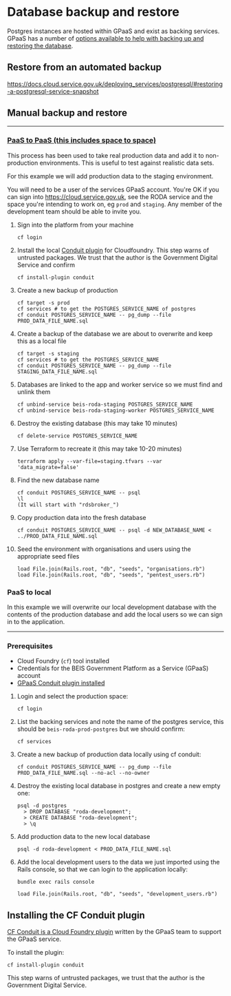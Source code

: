 # Database backup and restore

Postgres instances are hosted within GPaaS and exist as backing services.
GPaaS has a number of [options available to help with backing up and restoring the database](https://docs.cloud.service.gov.uk/deploying_services/postgresql/#postgresql-maintenance-amp-backups).

## Restore from an automated backup

https://docs.cloud.service.gov.uk/deploying_services/postgresql/#restoring-a-postgresql-service-snapshot

## Manual backup and restore

---

### [PaaS to PaaS (this includes space to space)](https://docs.cloud.service.gov.uk/deploying_services/postgresql/#paas-to-paas)

This process has been used to take real production data and add it to non-production environments. This is useful to test against realistic data sets.

For this example we will add production data to the staging environment.

You will need to be a user of the services GPaaS account. You're OK if you can sign into https://cloud.service.gov.uk, see the RODA service and the space you're intending to work on, eg `prod` and `staging`. Any member of the development team should be able to invite you.

1. Sign into the platform from your machine
    ```
    cf login
    ```
1. Install the local [Conduit plugin](https://github.com/alphagov/paas-cf-conduit) for Cloudfoundry. This step warns of untrusted packages. We trust that the author is the Government Digital Service and confirm
    ```
    cf install-plugin conduit
    ```
1. Create a new backup of production
    ```
    cf target -s prod
    cf services # to get the POSTGRES_SERVICE_NAME of postgres
    cf conduit POSTGRES_SERVICE_NAME -- pg_dump --file PROD_DATA_FILE_NAME.sql
    ```
1. Create a backup of the database we are about to overwrite and keep this as a local file
    ```
    cf target -s staging
    cf services # to get the POSTGRES_SERVICE_NAME
    cf conduit POSTGRES_SERVICE_NAME -- pg_dump --file STAGING_DATA_FILE_NAME.sql
    ```
1. Databases are linked to the app and worker service so we must find and unlink them
    ```
    cf unbind-service beis-roda-staging POSTGRES_SERVICE_NAME
    cf unbind-service beis-roda-staging-worker POSTGRES_SERVICE_NAME
    ```
1. Destroy the existing database (this may take 10 minutes)
    ```
    cf delete-service POSTGRES_SERVICE_NAME
    ```
1. Use Terraform to recreate it (this may take 10-20 minutes)
    ```
    terraform apply --var-file=staging.tfvars --var 'data_migrate=false'
    ```
1. Find the new database name
    ```
    cf conduit POSTGRES_SERVICE_NAME -- psql
    \l
    (It will start with "rdsbroker_")
    ```
1. Copy production data into the fresh database
    ```
    cf conduit POSTGRES_SERVICE_NAME -- psql -d NEW_DATABASE_NAME < ../PROD_DATA_FILE_NAME.sql
    ```
1. Seed the environment with organisations and users using the appropriate seed files
    ```
    load File.join(Rails.root, "db", "seeds", "organisations.rb")
    load File.join(Rails.root, "db", "seeds", "pentest_users.rb")
    ```

### PaaS to local

In this example we will overwrite our local development database with the
contents of the production database and add the local users so we can sign in to
the application.

---

### Prerequisites

- Cloud Foundry (`cf`) tool installed
- Credentials for the BEIS Government Platform as a Service (GPaaS) account
- [GPaaS Conduit plugin installed](#installing-the-cf-conduit-plugin)

1. Login and select the production space:
    ```
    cf login
    ```
1. List the backing services and note the name of the postgres service, this
   should be `beis-roda-prod-postgres` but we should confirm:
    ```
    cf services
    ```
1. Create a new backup of production data locally using cf conduit:
    ```
    cf conduit POSTGRES_SERVICE_NAME -- pg_dump --file PROD_DATA_FILE_NAME.sql --no-acl --no-owner
    ```
1. Destroy the existing local database in postgres and create a new empty one:
    ```
    psql -d postgres
      > DROP DATABASE "roda-development";
      > CREATE DATABASE "roda-development";
      > \q
    ```
1. Add production data to the new local database
    ```
    psql -d roda-development < PROD_DATA_FILE_NAME.sql
    ```
1. Add the local development users to the data we just imported using
   the Rails console, so that we can login to the application locally:
    ```
    bundle exec rails console
    ```
    ```
    load File.join(Rails.root, "db", "seeds", "development_users.rb")
    ```

## Installing the CF Conduit plugin

[CF Conduit is a Cloud Foundry
plugin](https://github.com/alphagov/paas-cf-conduit) written by the GPaaS team
to support the GPaaS service.

To install the plugin:
```
cf install-plugin conduit
```

This step warns of untrusted packages, we trust that the author is the
Government Digital Service.
